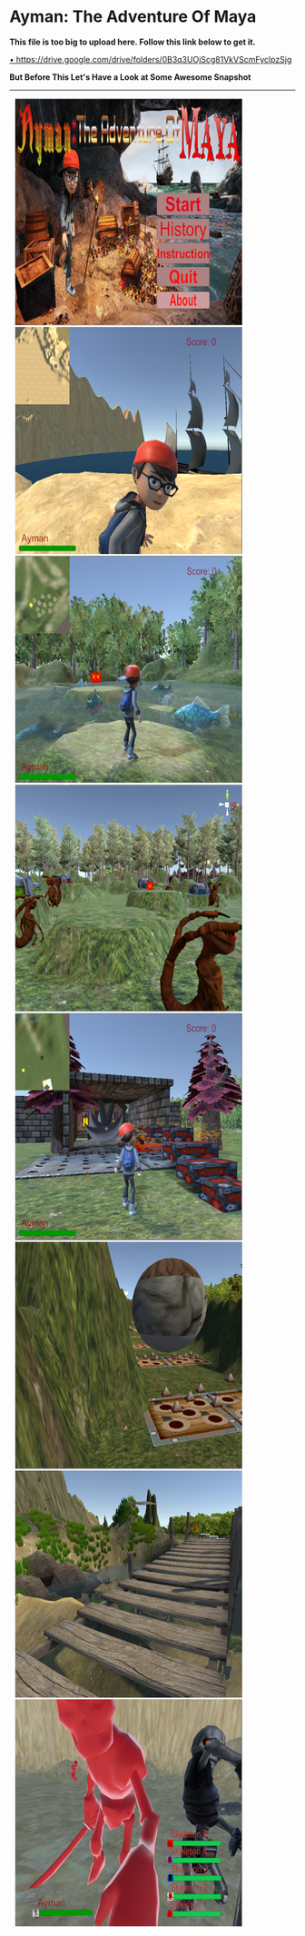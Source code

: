 # Ayman: The Adventure Of Maya
<b> This file is too big to upload here. Follow this link below to get it. </b>
<p><a href="https://drive.google.com/drive/folders/0B3q3UOjScg81VkVScmFyclpzSjg">•	https://drive.google.com/drive/folders/0B3q3UOjScg81VkVScmFyclpzSjg</a></p>
<b>But Before This Let's Have a Look at Some Awesome Snapshot </b>
<hr>
<body>
<div style="float:left" >
    <img height="400" width="400" src="images/Screenshot_1.png" hspace="10">
    <img height="400" width="400" src="images/Screenshot_2.png" hspace="10">
    <img height="400" width="400" src="images/Screenshot_3.png" hspace="10">
    <img height="400" width="400" src="images/Screenshot_4.png" hspace="10">
    <img height="400" width="400" src="images/Screenshot_5.png" hspace="10">
    <img height="400" width="400" src="images/Screenshot_6.png" hspace="10">
    <img height="400" width="400" src="images/Screenshot_7.png" hspace="10">
    <img height="400" width="400" src="images/Screenshot_9.png" hspace="10">
</div>  
</body>
